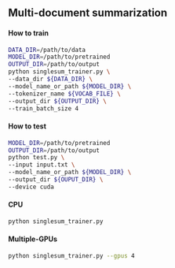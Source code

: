 ## Multi-document summarization

#### How to train
```bash
DATA_DIR=/path/to/data
MODEL_DIR=/path/to/pretrained
OUTPUT_DIR=/path/to/output
python singlesum_trainer.py \
--data_dir ${DATA_DIR} \
--model_name_or_path ${MODEL_DIR} \
--tokenizer_name ${VOCAB_FILE} \ 
--output_dir ${OUTPUT_DIR} \
--train_batch_size 4
```

#### How to test
```bash
MODEL_DIR=/path/to/pretrained
OUTPUT_DIR=/path/to/output
python test.py \
--input input.txt \ 
--model_name_or_path ${MODEL_DIR} \ 
--output_dir ${OUPUT_DIR} \ 
--device cuda
```

#### CPU
```bash
python singlesum_trainer.py
```

#### Multiple-GPUs
```bash
python singlesum_trainer.py --gpus 4
```

